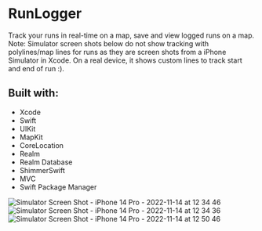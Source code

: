 # RunLogger
Track your runs in real-time on a map, save and view logged runs on a map.  Note: Simulator screen shots below do not show tracking with polylines/map lines for runs as they are screen shots from a iPhone Simulator in Xcode.  On a real device, it shows custom lines to track start and end of run :).

## Built with:
- Xcode
- Swift
- UIKit
- MapKit
- CoreLocation
- Realm
- Realm Database
- ShimmerSwift
- MVC
- Swift Package Manager

![Simulator Screen Shot - iPhone 14 Pro - 2022-11-14 at 12 34 46](https://user-images.githubusercontent.com/48499265/201752216-21a49f65-b328-4659-8714-a91db895a47f.png)
![Simulator Screen Shot - iPhone 14 Pro - 2022-11-14 at 12 34 36](https://user-images.githubusercontent.com/48499265/201752231-062820d6-7500-4411-882b-704c5dd7505e.png)
![Simulator Screen Shot - iPhone 14 Pro - 2022-11-14 at 12 50 46](https://user-images.githubusercontent.com/48499265/201752639-573d4beb-4808-4a50-b20c-727159e99bbf.png)

